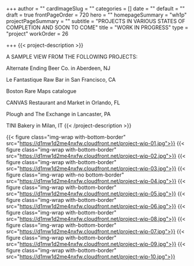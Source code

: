 +++
author = ""
cardImageSlug = ""
categories = []
date = ""
default = ""
draft = true
frontPageOrder = 720
hero = ""
homepageSummary = "wh1p"
projectPageSummary = ""
subtitle = "PROJECTS IN VARIOUS STATES OF COMPLETION AND SOON TO COME"
title = "WORK IN PROGRESS"
type = "project"
workOrder = 26

+++
{{< project-description >}}<p>A SAMPLE VIEW FROM THE FOLLOWING PROJECTS:<p>Alternate Ending Beer Co. in Aberdeen, NJ<p></p>Le Fantastique Raw Bar in San Francisco, CA<p></p>Boston Rare Maps catalogue<p></p>CANVAS Restaurant and Market in Orlando, FL<p></p>Plough and The Exchange in Lancaster, PA<p></p>TINI Bakery in Milan, IT {{< /project-description >}}

<div class="project-item">

{{< figure class="img-wrap with-bottom-border" src="https://d1mw1d2me4nxfw.cloudfront.net/project-wip-01.jpg">}}
{{< figure class="img-wrap with-bottom-border" src="https://d1mw1d2me4nxfw.cloudfront.net/project-wip-02.jpg">}}
{{< figure class="img-wrap with-bottom-border" src="https://d1mw1d2me4nxfw.cloudfront.net/project-wip-03.jpg">}}
{{< figure class="img-wrap with-no bottom-border" src="https://d1mw1d2me4nxfw.cloudfront.net/project-wip-04.jpg">}}
{{< figure class="img-wrap with-bottom-border" src="https://d1mw1d2me4nxfw.cloudfront.net/project-wip-05.jpg">}}
{{< figure class="img-wrap with-bottom-border" src="https://d1mw1d2me4nxfw.cloudfront.net/project-wip-06.jpg">}}
{{< figure class="img-wrap with-bottom-border" src="https://d1mw1d2me4nxfw.cloudfront.net/project-wip-08.jpg">}}
{{< figure class="img-wrap with-bottom-border" src="https://d1mw1d2me4nxfw.cloudfront.net/project-wip-07.jpg">}}
{{< figure class="img-wrap with-bottom-border" src="https://d1mw1d2me4nxfw.cloudfront.net/project-wip-09.jpg">}}
{{< figure class="img-wrap with-bottom-border" src="https://d1mw1d2me4nxfw.cloudfront.net/project-wip-10.jpg">}}

</div>